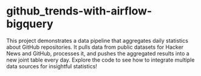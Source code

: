 # github_trends-with-airflow-bigquery
This project demonstrates a data pipeline that aggregates daily statistics about GitHub repositories. It pulls data from public datasets for Hacker News and GitHub, processes it, and pushes the aggregated results into a new joint table every day. Explore the code to see how to integrate multiple data sources for insightful statistics!
